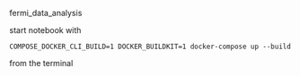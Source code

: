 fermi_data_analysis

start notebook with 

`COMPOSE_DOCKER_CLI_BUILD=1 DOCKER_BUILDKIT=1 docker-compose up --build`

from the terminal
